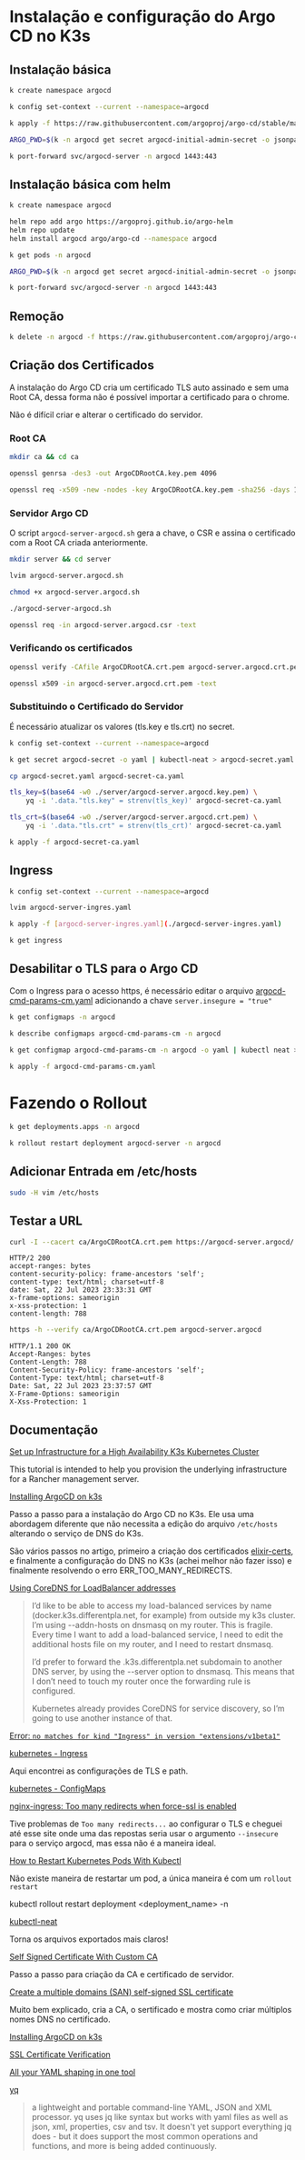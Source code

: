 # Instalação e configuração do Argo CD no K3s

## Instalação básica

```bash
k create namespace argocd

k config set-context --current --namespace=argocd 

k apply -f https://raw.githubusercontent.com/argoproj/argo-cd/stable/manifests/install.yaml

ARGO_PWD=$(k -n argocd get secret argocd-initial-admin-secret -o jsonpath="{.data.password}" | base64 -d)

k port-forward svc/argocd-server -n argocd 1443:443
```

## Instalação básica com helm

```bash
k create namespace argocd

helm repo add argo https://argoproj.github.io/argo-helm
helm repo update
helm install argocd argo/argo-cd --namespace argocd

k get pods -n argocd

ARGO_PWD=$(k -n argocd get secret argocd-initial-admin-secret -o jsonpath="{.data.password}" | base64 -d)

k port-forward svc/argocd-server -n argocd 1443:443

```

## Remoção

```bash
k delete -n argocd -f https://raw.githubusercontent.com/argoproj/argo-cd/stable/manifests/install.yaml
```

## Criação dos Certificados

A instalação do Argo CD cria um certificado TLS auto assinado e sem uma Root CA,
dessa forma não é possível importar a certificado para o chrome.

Não é difícil criar e alterar o certificado do servidor.

### Root CA

```bash
mkdir ca && cd ca

openssl genrsa -des3 -out ArgoCDRootCA.key.pem 4096

openssl req -x509 -new -nodes -key ArgoCDRootCA.key.pem -sha256 -days 1024 -out ArgoCDRootCA.crt.pem
```

### Servidor Argo CD

O script `argocd-server-argocd.sh` gera a chave, o CSR e assina
o certificado com a Root CA criada anteriormente.


```bash
mkdir server && cd server

lvim argocd-server.argocd.sh

chmod +x argocd-server.argocd.sh

./argocd-server-argocd.sh

openssl req -in argocd-server.argocd.csr -text

```

### Verificando os certificados

```bash
openssl verify -CAfile ArgoCDRootCA.crt.pem argocd-server.argocd.crt.pem

openssl x509 -in argocd-server.argocd.crt.pem -text

```


### Substituindo o Certificado do Servidor

É necessário atualizar os valores (tls.key e tls.crt) no secret.

```bash
k config set-context --current --namespace=argocd

k get secret argocd-secret -o yaml | kubectl-neat > argocd-secret.yaml

cp argocd-secret.yaml argocd-secret-ca.yaml

tls_key=$(base64 -w0 ./server/argocd-server.argocd.key.pem) \
    yq -i '.data."tls.key" = strenv(tls_key)' argocd-secret-ca.yaml

tls_crt=$(base64 -w0 ./server/argocd-server.argocd.crt.pem) \
    yq -i '.data."tls.crt" = strenv(tls_crt)' argocd-secret-ca.yaml

k apply -f argocd-secret-ca.yaml
```

## Ingress

```bash
k config set-context --current --namespace=argocd

lvim argocd-server-ingres.yaml

k apply -f [argocd-server-ingres.yaml](./argocd-server-ingres.yaml)

k get ingress

```

## Desabilitar o TLS para o Argo CD

Com o Ingress para o acesso https, é necessário editar o arquivo
[argocd-cmd-params-cm.yaml](./argocd-cmd-params-cm.yaml) adicionando a chave `server.insegure = "true"`

```bash
k get configmaps -n argocd

k describe configmaps argocd-cmd-params-cm -n argocd

k get configmap argocd-cmd-params-cm -n argocd -o yaml | kubectl neat > argocd-cmd-params-cm.yaml

k apply -f argocd-cmd-params-cm.yaml
```

# Fazendo o Rollout

```bash
k get deployments.apps -n argocd

k rollout restart deployment argocd-server -n argocd

```

## Adicionar Entrada em /etc/hosts

```bash
sudo -H vim /etc/hosts

```

## Testar a URL

```bash
curl -I --cacert ca/ArgoCDRootCA.crt.pem https://argocd-server.argocd/
```

```
HTTP/2 200 
accept-ranges: bytes
content-security-policy: frame-ancestors 'self';
content-type: text/html; charset=utf-8
date: Sat, 22 Jul 2023 23:33:31 GMT
x-frame-options: sameorigin
x-xss-protection: 1
content-length: 788
```

```bash
https -h --verify ca/ArgoCDRootCA.crt.pem argocd-server.argocd
```

```
HTTP/1.1 200 OK
Accept-Ranges: bytes
Content-Length: 788
Content-Security-Policy: frame-ancestors 'self';
Content-Type: text/html; charset=utf-8
Date: Sat, 22 Jul 2023 23:37:57 GMT
X-Frame-Options: sameorigin
X-Xss-Protection: 1
```

## Documentação

[Set up Infrastructure for a High Availability K3s Kubernetes Cluster](https://ranchermanager.docs.rancher.com/how-to-guides/new-user-guides/infrastructure-setup/ha-k3s-kubernetes-cluster)

This tutorial is intended to help you provision the underlying infrastructure for a Rancher management server.

[Installing ArgoCD on k3s](https://blog.differentpla.net/blog/2022/02/02/argocd/)

Passo a passo para a instalação do Argo CD no K3s. Ele usa uma abordagem diferente que não necessita a
edição do arquivo `/etc/hosts` alterando o serviço de DNS do K3s.

São vários passos no artigo, primeiro a criação dos certificados [elixir-certs](https://blog.differentpla.net/blog/2021/12/21/elixir-certs/),
e finalmente a configuração do DNS no K3s (achei melhor não fazer isso) e finalmente resolvendo o erro ERR_TOO_MANY_REDIRECTS.

[Using CoreDNS for LoadBalancer addresses](https://blog.differentpla.net/blog/2021/12/29/coredns/)

> I’d like to be able to access my load-balanced services by name (docker.k3s.differentpla.net, for example) from outside my k3s cluster. I’m using --addn-hosts on dnsmasq on my router. This is fragile. Every time I want to add a load-balanced service, I need to edit the additional hosts file on my router, and I need to restart dnsmasq.
> 
> I’d prefer to forward the .k3s.differentpla.net subdomain to another DNS server, by using the --server option to dnsmasq. This means that I don’t need to touch my router once the forwarding rule is configured.
> 
> Kubernetes already provides CoreDNS for service discovery, so I’m going to use another instance of that.

[Error: `no matches for kind "Ingress" in version "extensions/v1beta1"`](https://stackoverflow.com/questions/69517855/microk8s-dashboard-using-nginx-ingress-via-http-not-working-error-no-matches)

[kubernetes - Ingress](https://kubernetes.io/docs/concepts/services-networking/ingress/)

Aqui encontrei as configurações de TLS e path.

[kubernetes - ConfigMaps](https://kubernetes.io/docs/concepts/configuration/configmap/)

[nginx-ingress: Too many redirects when force-ssl is enabled](https://stackoverflow.com/questions/49856754/nginx-ingress-too-many-redirects-when-force-ssl-is-enabled)

Tive problemas de `Too many redirects...` ao configurar o TLS e cheguei até esse site onde uma das repostas seria usar o
argumento `--insecure` para o serviço argocd, mas essa não é a maneira ideal.

[How to Restart Kubernetes Pods With Kubectl](https://spacelift.io/blog/restart-kubernetes-pods-with-kubectl)

Não existe maneira de restartar um pod, a única maneira é com um `rollout restart`

kubectl rollout restart deployment <deployment_name> -n <namespace>

[kubectl-neat](https://github.com/itaysk/kubectl-neat)

Torna os arquivos exportados mais claros!

[Self Signed Certificate With Custom CA](https://gist.github.com/fntlnz/cf14feb5a46b2eda428e000157447309)

Passo a passo para criação da CA e certificado de servidor.

[Create a multiple domains (SAN) self-signed SSL certificate](https://transang.me/create-a-multiple-domains-self-signed-ssl-certificate-with-testing-scripts/)

Muito bem explicado, cria a CA, o sertificado e mostra como criar múltiplos nomes DNS no certificado.

[Installing ArgoCD on k3s](https://lumochift.org/blog/k3s-argocd)

[SSL Certificate Verification](https://curl.se/docs/sslcerts.html)

[All your YAML shaping in one tool](https://carvel.dev/ytt/)

[yq](https://github.com/mikefarah/yq/tree/master)

> a lightweight and portable command-line YAML, JSON and XML processor. yq uses jq like syntax but works with yaml files as well as json, xml, properties, csv and tsv. It doesn't yet support everything jq does - but it does support the most common operations and functions, and more is being added continuously.
